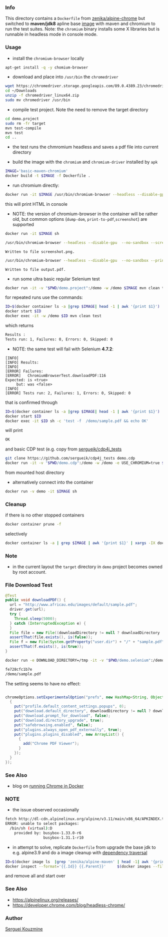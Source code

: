 ### Info

This directory contains a `Dockerfile` from [zenika/alpine-chrome](https://github.com/Zenika/alpine-chrome/blob/master/Dockerfile) but switched to __maven/jdk8__ apline base [image]( https://hub.docker.com/r/zenika/alpine-maven/tags) with maven and chromium to run the test suites. Note: the `chromium` binary installs some X libraries but is runnable in headless mode in console mode.

### Usage
* install the `chromium-browser` locally
```sh
apt-get install -q -y chomium-browser
```
* download and place into `/usr/bin` the `chromedriver`
```sh
wget https://chromedriver.storage.googleapis.com/89.0.4389.23/chromedriver_linux64.zip -O ~/Downloads/chromedriver_linux64.zip
cd ~/Downloads
unzip -f chromedriver_linux64.zip
sudo mv chromedriver /usr/bin
```
* compile test project. Note the need to remove the target directory

```sh
cd demo.project
sudo rm -fr target
mvn test-compile
mvn test
cd ..
```
- the test runs the chmromium headless and saves a pdf file into current directory
* build the image with the `chromium` and `chromium-driver` installed by `apk`
```sh
IMAGE='basic-maven-chromium'
docker build -t $IMAGE -f Dockerfile .
```
* run chromium directly:
```sh
docker run -it $IMAGE /usr/bin/chromium-browser --headless --disable-gpu  --no-sandbox --dump-dom https://www.wikipedia.org
```
this will print HTML in console
* NOTE: the version of chromium-browser in the container will be rather old, but common options (`dump-dom`, `print-to-pdf`,`screenshot`) are supported
```sh
docker run -it $IMAGE sh
```
```sh
/usr/bin/chromium-browser --headless --disable-gpu  --no-sandbox --screenshot https://www.wikipedia.org
```
```text
Written to file screenshot.png.
```
```sh
/usr/bin/chromium-browser --headless --disable-gpu  --no-sandbox --print-pdf https://www.wikipedia.org
```

```text
Written to file output.pdf.
```



* run some ultra basic regular Selenium test 
```sh
docker run -it -v "$PWD/demo.project":/demo -w /demo $IMAGE mvn clean test
```
for repeated runs use the commands:

```sh
ID=$(docker container ls -a |grep $IMAGE| head -1 | awk '{print $1}')
docker start $ID 
docker exec -it -w /demo $ID mvn clean test
```
which returns
```sh
Results :
Tests run: 1, Failures: 0, Errors: 0, Skipped: 0
```
* NOTE: the same test will fail with Selenium __4.7.2__:
```text
[INFO]
[INFO] Results:
[INFO]
[ERROR] Failures:
[ERROR]   ChromiumBrowserTest.downloadPDF:116
Expected: is <true>
     but: was <false>
[INFO]
[ERROR] Tests run: 2, Failures: 1, Errors: 0, Skipped: 0

```
that is confirmed through
```sh
ID=$(docker container ls -a |grep $IMAGE| head -1 | awk '{print $1}')
docker start $ID
docker exec -it $ID sh -c 'test -f  /demo/sample.pdf && echo OK'
```
will print
```sh
OK
```
and basic CDP test (e.g. copy from [sergueik/cdp4j_tests](https://github.com/sergueik/cdp4j_tests)
```sh
git clone https://github.com/sergueik/cdp4j_tests demo.cdp
docker run -it -v "$PWD/demo.cdp":/demo -w /demo -e USE_CHROMIUM=true $IMAGE mvn clean test
```
from mounted host directory
* alternatively connect into the container
```sh
docker run -v demo -it $IMAGE sh
```
### Cleanup

if there is no other stopped containers 
```sh
docker container prune -f
```

selectively
```sh
docker container ls -a | grep $IMAGE | awk '{print $1}' | xargs -IX docker container rm X
```
### Note

* in the current layout the `target` directory in `demo` project becomes owned by root account.

### File Download Test

```java
@Test
public void downloadPDF() {
  url = "http://www.africau.edu/images/default/sample.pdf";
  driver.get(url);
  try {
    Thread.sleep(5000);
  } catch (InterruptedException e) {
  }
  File file = new File((downloadDirectory != null ? downloadDirectory : "/tmp") + "/" + "sample.pdf");
  assertThat(file.exists(), is(false));
  File f = new File(System.getProperty("user.dir") + "/" + "sample.pdf");
  assertThat(f.exists(), is(true));
}
```
```sh
docker run -e DOWNLOAD_DIRECTORY=/tmp -it -v "$PWD/demo.selenium":/demo -w /demo $IMAGE mvn clean test ;  CONTAINER=$(docker container ls -a |grep $IMAGE | head -1 | cut -f1 -d ' '); docker container start $CONTAINER;docker exec -it $CONTAINER sh -c "find / -iname '*pdf' 2>/dev/null"
```
```sh
fe728cfc1b7e
/demo/sample.pdf
```
The setting seems to have no effect:
```java

chromeOptions.setExperimentalOption("prefs", new HashMap<String, Object>() {
  {
    put("profile.default_content_settings.popups", 0);
    put("download.default_directory", downloadDirectory != null ? downloadDirectory : "/tmp");
    put("download.prompt_for_download", false);
    put("download.directory_upgrade", true);
    put("safebrowsing.enabled", false);
    put("plugins.always_open_pdf_externally", true);
    put("plugins.plugins_disabled", new ArrayList() {
      {
        add("Chrome PDF Viewer");
      }
    });
  }
});
```


### See Also
 * blog on [running Chrome in Docker](https://medium.com/@sahajamit/can-selenium-chrome-dev-tools-recipe-works-inside-a-docker-container-afff92e9cce5)

### NOTE

* the issue observed occasionally
```sh
fetch http://dl-cdn.alpinelinux.org/alpine/v3.11/main/x86_64/APKINDEX.tar.gz
ERROR: unable to select packages:
  /bin/sh (virtual):D	
    provided by: busybox-1.33.0-r6
                 busybox-1.31.1-r10
```
* in attempt to solve, replicate `Dockerfile` from [](https://github.com/Zenika/alpine-maven/blob/master/jdk8/Dockerfile) upgrade the base jdk to e.g. alpine3.9 and do a image cleanup with [dependency traversal](https://stackoverflow.com/questions/36584122/how-to-get-the-list-of-dependent-child-images-in-docker)
```sh
ID=$(docker image ls  |grep 'zenika/alpine-maven' | head -1| awk '{print $1}')
docker inspect --format='{{.Id}} {{.Parent}}'     $(docker images --filter since=$ID --quiet)
```
and remove all and start over
### See Also

  * https://alpinelinux.org/releases/
  * https://developer.chrome.com/blog/headless-chrome/

### Author
[Serguei Kouzmine](kouzmine_serguei@yahoo.com)
